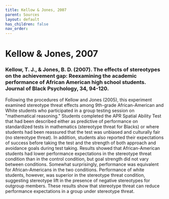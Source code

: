 ```yaml
---
title: Kellow & Jones, 2007
parent: Sources
layout: default
has_children: false
nav_order: 
---
```


# Kellow & Jones, 2007

### Kellow, T. J., & Jones, B. D. (2007). The effects of stereotypes on the achievement gap: Reexamining the academic performance of African American high school students. Journal of Black Psychology, 34, 94-120.

Following the procedures of Kellow and Jones (2005), this experiment examined stereotype threat effects among 9th-grade African-American and White students who participated in a group testing session on "mathematical reasoning." Students completed the APR Spatial Ability Test that had been described either as predictive of performance on standardized tests in mathematics (stereotype threat for Blacks) or where students had been reassured that the test was unbiased and culturally fair (no stereotype threat). In addition, students also reported their expectations of success before taking the test and the strength of both approach and avoidance goals during test taking. Results showed that African-American students had lower performance expectations in the stereotype threat condition than in the control condition, but goal strength did not vary between conditions. Somewhat surprisingly, performance was equivalent for African-Americans in the two conditions. Performance of white students, however, was superior in the stereotype threat condition, suggesting stereotype lift in the presence of negative stereotypes for outgroup members. These results show that stereotype threat can reduce performance expectations in a group under stereotype threat.
